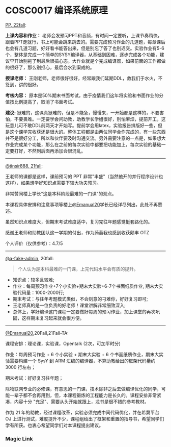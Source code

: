 
# COSC0017 编译系统原理

[PP, 22fall](mailto:1741857712@qq.com):

**上课内容和作业：** 老师会发预习PPT和音频，有时间一定要听，上课节奏稍快，跟着PPT走就行，书上可能会跳来跳去的。需要完成预习作业的几道题，每章课后也会有几道习题，好好看书能答出来，但是别忘了答了也别迟交。实验作业有5-6个，整体是完成一个简单的SYSY编译器，从基础到困难，逐步完成各个功能，建议早开始别拖了到最后很搞心态。大作业就是个完成编译器，如果前面的工作都做的很好了，那么别担心，最后会水到渠成的。

**授课老师：** 王刚老师，老师很好很好，经常跟我们延期DDL，救我们于水火，不签到，讲的很好。

**考核内容：** 原本是50%期末书面考试，由于疫情我们这年将实验和书面作业的分值按比例提高了，取消了书面考试。

**建议:** 挺难的，这课真挺难的，但是不能急，慢慢来，一开始都是这样的，不要害怕，不要畏难。一定要学会问助教，助教学长学姐很好，别怕麻烦，提前开工，这玩意儿可不敢DDL前两天才开始写。提前学会用latex，实验报告排版好一些，但是这个课学完收获还是很大的。整体工程都是由两位同学合作完成的，有一些东西并不是很好分工，所以和伙伴要及时沟通交流。另外需要注意的一点是，如果想大作业完成某个功能，那么在之前的每次实验中都要把功能加上，每次实验的基础一定要打好，不然到后面再添加会很混乱。

---

[@tinsir888, 21fall](https://github.com/tinsir888):

王老师的课都是这样，课前预习的 PPT 非常"丰盛"（当然他开的并行程序设计也这样），如果想学好知识点需要下较大功夫预习。

非常赞同楼上学长"这是本科阶段最难的一门课"的观点。

本课程具体安排和注意事项等楼上[@Emanual20](https://github.com/Emanual20)学长已经详尽列出，此处不再赘述。

虽然知识点难度大，但期末考试难度适中，复习完往年题感觉挺套路化的。

感谢王老师和助教团队这一学期的付出，作为蒟蒻我也感到收获颇丰 OTZ

个人评价（仅供参考）：4.7/5

---

[@a-fake-admin](https://github.com/a-fake-admin), 20fall:

> 个人认为是本科最难的一门课，上完代码水平会有质的提升。
- 知识点：较多且较难;
- 作业：每周预习作业+7个小实验+期末大实验+6-7个书面纸质作业, 期末大实验代码量：1000-2000行;
- 期末考试：与往年考题模式类似，不会刻意的刁难你，好好复习即可;
- 王老师真的是一位负责的好老师！课堂讲解非常细致深入;
- 总体上，学好编译这门课程一定要做好每周的预习作业，加上课堂的再次巩固，这样期末复习起来就会很方便。

---

[@Emanual20](https://github.com/Emanual20),20Fall,21Fall-TA:

课程安排：理论课，实验课，Opentalk (2次，可加平时分)

作业：每周预习作业 + 6 个小实验 + 期末大实验 + 6 个书面纸质作业，期末大实验需要构建一个 SysY 到 ARM 汇编的编译器，不算助教给出的框架代码量约 3000 行左右；

期末考试：好好复习往年题；

除物联网专业的必修课，有意思的一门课，技术除非之后去做编译优化的同学，可能一辈子都不会再用到，但，本课程锻炼的工程能力是长久的。课程安排非常紧凑，内容十分 "充足"、需要从头开始就跟上，龙书是很不错的参考教材。

作为 21 年的助教，经过课程改革，实验必须完成中间代码优化，并在希冀平台 OJ 上进行测试，难度提升不少，课程组给出了框架和重置的指导书，希望同学们学有所获。也衷心希望同学们对本课程提出建议。

### Magic Link


<!-- [2017-2021](https://github.com/Emanual20/NKUCS.ICU/tree/main/resources/grade-3/COSC0017) -->
